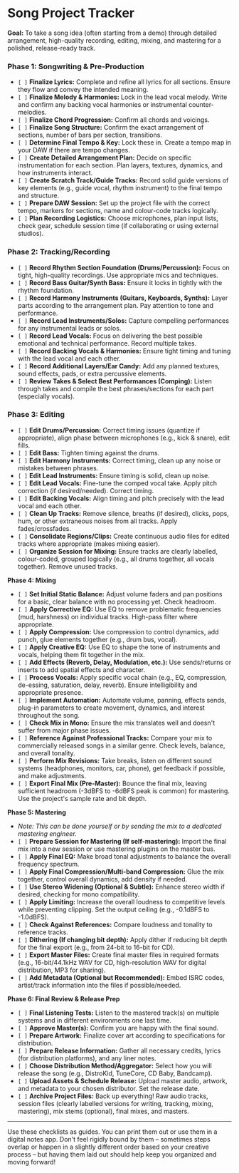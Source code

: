 # Song Project Tracker
**Goal:** To take a song idea (often starting from a demo) through detailed arrangement, high-quality recording, editing, mixing, and mastering for a polished, release-ready track.

### **Phase 1: Songwriting & Pre-Production**

- `[ ]` **Finalize Lyrics:** Complete and refine all lyrics for all sections. Ensure they flow and convey the intended meaning.
- `[ ]` **Finalize Melody & Harmonies:** Lock in the lead vocal melody. Write and confirm any backing vocal harmonies or instrumental counter-melodies.
- `[ ]` **Finalize Chord Progression:** Confirm all chords and voicings.
- `[ ]` **Finalize Song Structure:** Confirm the exact arrangement of sections, number of bars per section, transitions.
- `[ ]` **Determine Final Tempo & Key:** Lock these in. Create a tempo map in your DAW if there are tempo changes.
- `[ ]` **Create Detailed Arrangement Plan:** Decide on specific instrumentation for each section. Plan layers, textures, dynamics, and how instruments interact.
- `[ ]` **Create Scratch Track/Guide Tracks:** Record solid guide versions of key elements (e.g., guide vocal, rhythm instrument) to the final tempo and structure.
- `[ ]` **Prepare DAW Session:** Set up the project file with the correct tempo, markers for sections, name and colour-code tracks logically.
- `[ ]` **Plan Recording Logistics:** Choose microphones, plan input lists, check gear, schedule session time (if collaborating or using external studios).

### **Phase 2: Tracking/Recording**

- `[ ]` **Record Rhythm Section Foundation (Drums/Percussion):** Focus on tight, high-quality recordings. Use appropriate mics and techniques.
- `[ ]` **Record Bass Guitar/Synth Bass:** Ensure it locks in tightly with the rhythm foundation.
- `[ ]` **Record Harmony Instruments (Guitars, Keyboards, Synths):** Layer parts according to the arrangement plan. Pay attention to tone and performance.
- `[ ]` **Record Lead Instruments/Solos:** Capture compelling performances for any instrumental leads or solos.
- `[ ]` **Record Lead Vocals:** Focus on delivering the best possible emotional and technical performance. Record multiple takes.
- `[ ]` **Record Backing Vocals & Harmonies:** Ensure tight timing and tuning with the lead vocal and each other.
- `[ ]` **Record Additional Layers/Ear Candy:** Add any planned textures, sound effects, pads, or extra percussive elements.
- `[ ]` **Review Takes & Select Best Performances (Comping):** Listen through takes and compile the best phrases/sections for each part (especially vocals).

### **Phase 3: Editing**

- `[ ]` **Edit Drums/Percussion:** Correct timing issues (quantize if appropriate), align phase between microphones (e.g., kick & snare), edit fills.
- `[ ]` **Edit Bass:** Tighten timing against the drums.
- `[ ]` **Edit Harmony Instruments:** Correct timing, clean up any noise or mistakes between phrases.
- `[ ]` **Edit Lead Instruments:** Ensure timing is solid, clean up noise.
- `[ ]` **Edit Lead Vocals:** Fine-tune the comped vocal take. Apply pitch correction (if desired/needed). Correct timing.
- `[ ]` **Edit Backing Vocals:** Align timing and pitch precisely with the lead vocal and each other.
- `[ ]` **Clean Up Tracks:** Remove silence, breaths (if desired), clicks, pops, hum, or other extraneous noises from all tracks. Apply fades/crossfades.
- `[ ]` **Consolidate Regions/Clips:** Create continuous audio files for edited tracks where appropriate (makes mixing easier).
- `[ ]` **Organize Session for Mixing:** Ensure tracks are clearly labelled, colour-coded, grouped logically (e.g., all drums together, all vocals together). Remove unused tracks.

**Phase 4: Mixing**

- `[ ]` **Set Initial Static Balance:** Adjust volume faders and pan positions for a basic, clear balance with no processing yet. Check headroom.
- `[ ]` **Apply Corrective EQ:** Use EQ to remove problematic frequencies (mud, harshness) on individual tracks. High-pass filter where appropriate.
- `[ ]` **Apply Compression:** Use compression to control dynamics, add punch, glue elements together (e.g., drum bus, vocal).
- `[ ]` **Apply Creative EQ:** Use EQ to shape the tone of instruments and vocals, helping them fit together in the mix.
- `[ ]` **Add Effects (Reverb, Delay, Modulation, etc.):** Use sends/returns or inserts to add spatial effects and character.
- `[ ]` **Process Vocals:** Apply specific vocal chain (e.g., EQ, compression, de-essing, saturation, delay, reverb). Ensure intelligibility and appropriate presence.
- `[ ]` **Implement Automation:** Automate volume, panning, effects sends, plug-in parameters to create movement, dynamics, and interest throughout the song.
- `[ ]` **Check Mix in Mono:** Ensure the mix translates well and doesn't suffer from major phase issues.
- `[ ]` **Reference Against Professional Tracks:** Compare your mix to commercially released songs in a similar genre. Check levels, balance, and overall tonality.
- `[ ]` **Perform Mix Revisions:** Take breaks, listen on different sound systems (headphones, monitors, car, phone), get feedback if possible, and make adjustments.
- `[ ]` **Export Final Mix (Pre-Master):** Bounce the final mix, leaving sufficient headroom (-3dBFS to -6dBFS peak is common) for mastering. Use the project's sample rate and bit depth.

**Phase 5: Mastering**

- _Note: This can be done yourself or by sending the mix to a dedicated mastering engineer._
- `[ ]` **Prepare Session for Mastering (If self-mastering):** Import the final mix into a new session or use mastering plugins on the master bus.
- `[ ]` **Apply Final EQ:** Make broad tonal adjustments to balance the overall frequency spectrum.
- `[ ]` **Apply Final Compression/Multi-band Compression:** Glue the mix together, control overall dynamics, add density if needed.
- `[ ]` **Use Stereo Widening (Optional & Subtle):** Enhance stereo width if desired, checking for mono compatibility.
- `[ ]` **Apply Limiting:** Increase the overall loudness to competitive levels while preventing clipping. Set the output ceiling (e.g., -0.1dBFS to -1.0dBFS).
- `[ ]` **Check Against References:** Compare loudness and tonality to reference tracks.
- `[ ]` **Dithering (If changing bit depth):** Apply dither if reducing bit depth for the final export (e.g., from 24-bit to 16-bit for CD).
- `[ ]` **Export Master Files:** Create final master files in required formats (e.g., 16-bit/44.1kHz WAV for CD, high-resolution WAV for digital distribution, MP3 for sharing).
- `[ ]` **Add Metadata (Optional but Recommended):** Embed ISRC codes, artist/track information into the files if possible/needed.

**Phase 6: Final Review & Release Prep**

- `[ ]` **Final Listening Tests:** Listen to the mastered track(s) on multiple systems and in different environments one last time.
- `[ ]` **Approve Master(s):** Confirm you are happy with the final sound.
- `[ ]` **Prepare Artwork:** Finalize cover art according to specifications for distribution.
- `[ ]` **Prepare Release Information:** Gather all necessary credits, lyrics (for distribution platforms), and any liner notes.
- `[ ]` **Choose Distribution Method/Aggregator:** Select how you will release the song (e.g., DistroKid, TuneCore, CD Baby, Bandcamp).
- `[ ]` **Upload Assets & Schedule Release:** Upload master audio, artwork, and metadata to your chosen distributor. Set the release date.
- `[ ]` **Archive Project Files:** Back up everything! Raw audio tracks, session files (clearly labelled versions for writing, tracking, mixing, mastering), mix stems (optional), final mixes, and masters.

---

Use these checklists as guides. You can print them out or use them in a digital notes app. Don't feel rigidly bound by them – sometimes steps overlap or happen in a slightly different order based on your creative process – but having them laid out should help keep you organized and moving forward!